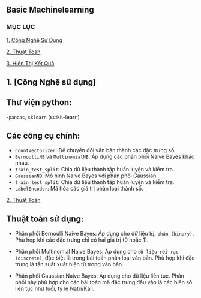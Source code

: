 ## Basic Machinelearning 
### MỤC LỤC 

[1. Công Nghệ Sử Dụng](#CongNgheSuDung)

[2. Thuật Toán](#ThuatToan)

[3. Hiển Thị Kết Quả](#hienthiketqua)

<a name ="CongNgheSuDung"></a>
## 1. [Công Nghệ sữ dụng]

## Thư viện python: 
-`pandas`, `sklearn` (scikit-learn)

## Các công cụ chính:
- `CountVectorizer`: Để chuyển đổi văn bản thành các đặc trưng số.
-  `BernoulliNB` và `MultinomialNB`: Áp dụng các phân phối Naive Bayes khác nhau.
-  `train_test_split`: Chia dữ liệu thành tập huấn luyện và kiểm tra.
- `GaussianNB`: Mô hình Naive Bayes với phân phối Gaussian.
- `train_test_split`: Chia dữ liệu thành tập huấn luyện và kiểm tra.
- `LabelEncoder`: Mã hóa các giá trị phân loại thành số.

[2. Thuật Toán](#ThuatToan)

## Thuật toán sử dụng:
- Phân phối Bernoulli Naive Bayes: Áp dụng cho dữ liệu `hị phân (binary)`. Phù hợp khi các đặc trưng chỉ có hai giá trị (0 hoặc 1).
  
- Phân phối Multinomial Naive Bayes: Áp dụng cho `dữ liệu rời rạc (discrete)`, đặc biệt là trong bài toán phân loại văn bản. Phù hợp khi đặc trưng là tần suất xuất hiện từ trong văn bản.
  
- Phân phối Gaussian Naive Bayes: Áp dụng cho dữ liệu liên tục. Phân phối này phù hợp cho các bài toán mà đặc trưng đầu vào là các biến số liên tục như tuổi, tỷ lệ Natri/Kali.



